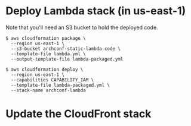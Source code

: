 # Deploy Lambda stack (in us-east-1)

Note that you'll need an S3 bucket to hold the deployed code.

```
$ aws cloudformation package \
  --region us-east-1 \
  --s3-bucket archconf-static-lambda-code \
  --template-file lambda.yml \
  --output-template-file lambda-packaged.yml

$ aws cloudformation deploy \
  --region us-east-1 \
  --capabilities CAPABILITY_IAM \
  --template-file lambda-packaged.yml \
  --stack-name archconf-lambda
```



# Update the CloudFront stack
